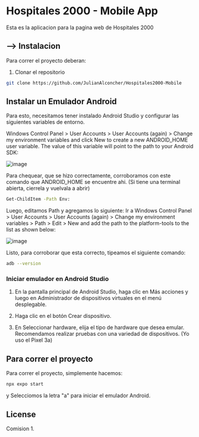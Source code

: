 # Hospitales 2000 - Mobile App

Esta es la aplicacion para la pagina web de Hospitales 2000

## --> Instalacion 

Para correr el proyecto deberan:
1) Clonar el repositorio
```bash
git clone https://github.com/JulianAlconcher/Hospitales2000-Mobile
```
## Instalar un Emulador Android
Para esto, necesitamos tener instalado Android Studio y configurar las siguientes variables de entorno.

Windows Control Panel > User Accounts > User Accounts (again) > Change my environment variables and click New to create a new ANDROID_HOME user variable. The value of this variable will point to the path to your Android SDK:

![image](https://github.com/user-attachments/assets/09dd6385-8757-4a3c-aa85-b2ebe7ad954e)

Para chequear, que se hizo correctamente, corroboramos con este comando que ANDROID_HOME se encuentre ahi. (Si tiene una terminal abierta, cierrela y vuelvala a abrir)

```bash
Get-ChildItem -Path Env: 
```

Luego, editamos Path y agregamos lo siguiente:
Ir a Windows Control Panel > User Accounts > User Accounts (again) > Change my environment variables > Path > Edit > New and add the path to the platform-tools to the list as shown below:

![image](https://github.com/user-attachments/assets/16530680-1a91-4153-aeb9-e60d107590b9)

Listo, para corroborar que esta correcto, tipeamos el siguiente comando:

```bash
adb --version
```

### Iniciar emulador en Android Studio
1) En la pantalla principal de Android Studio, haga clic en Más acciones y luego en Administrador de dispositivos virtuales en el menú desplegable.

2) Haga clic en el botón Crear dispositivo.

3) En Seleccionar hardware, elija el tipo de hardware que desea emular. Recomendamos realizar pruebas con una variedad de dispositivos. (Yo uso el Pixel 3a)

## Para correr el proyecto

Para correr el proyecto, simplemente hacemos:

```bash
npx expo start
```
y Selecciomos la letra "a" para iniciar el emulador Android.
## License

Comision 1.
